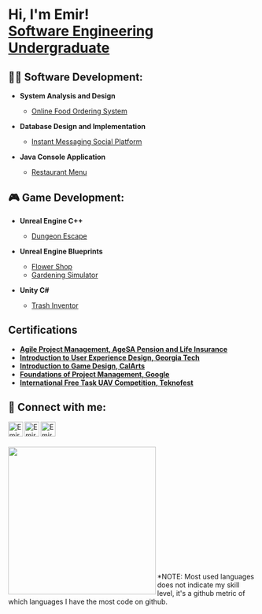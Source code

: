 <h1>Hi, I'm Emir! <br/><a href="https://github.com/emirsari">Software Engineering Undergraduate</a>

<h2>👨‍💻 Software Development:</h2>

- <b>System Analysis and Design</b>
  - [Online Food Ordering System](https://github.com/emirsari/OnlineFoodOrderingSystem)

- <b>Database Design and Implementation</b>
  - [Instant Messaging Social Platform](https://github.com/emirsari/InstantMessagingSocialPlatform)

- <b>Java Console Application</b>
  - [Restaurant Menu](https://github.com/emirsari/RestaurantMenu)

<h2>🎮 Game Development:</h2>

- <b>Unreal Engine C++</b>
  - [Dungeon Escape](https://github.com/emirsari/DungeonEscape)

- <b>Unreal Engine Blueprints</b>
  - [Flower Shop](https://github.com/emirsari/FlowerShop)
  - [Gardening Simulator](https://github.com/emirsari/GardeningSimulator)
 
- <b>Unity C#</b>
  - [Trash Inventor](https://itch.io/jam/enhancer-gaming-hackathon/rate/2043203)

<h2> Certifications</h2>

- <b>[Agile Project Management, AgeSA Pension and Life Insurance](https://drive.google.com/file/d/14JmGSKSANctLXkHBzC0bnmJnoxNZ1LqR/view?usp=sharing)</b>
- <b>[Introduction to User Experience Design, Georgia Tech](https://coursera.org/share/4be1129c988f2f22b2ba7b8a51839df3)</b>
- <b>[Introduction to Game Design, CalArts](https://coursera.org/share/f28c12041f413dbf9cc1470207401062)</b>
- <b>[Foundations of Project Management, Google](https://coursera.org/share/0237ebc352969e4601c2549ea10000e2)</b>
- <b>[International Free Task UAV Competition, Teknofest](https://drdogrulama.sanayi.gov.tr/tr/verify/20113860991469?ref=email)</b>
   
<h2> 🤳 Connect with me:</h2>

[<img align="left" alt="EmirSarı | LinkedIn" height="30px" src="https://camo.githubusercontent.com/591c02e8ff595d43e0b35b1b29aed639a7154b959cd8f8c854b9e176d885b094/68747470733a2f2f696d672e736869656c64732e696f2f62616467652f4c696e6b6564496e2d3030373742353f7374796c653d666f722d7468652d6261646765266c6f676f3d6c696e6b6564696e266c6f676f436f6c6f723d7768697465" />][linkedin]

[linkedin]: https://www.linkedin.com/in/emir-sar%C4%B1-400a832b5/

[<img align="left" alt="EmirSarı | Discord" height="30px" src="https://img.shields.io/badge/Discord-5865F2?style=for-the-badge&logo=discord&logoColor=white" />][discord]

[discord]: https://discordapp.com/users/303133179152302082

[<img align="left" alt="EmirSarı | Instagram" height="30px" src="https://img.shields.io/badge/Instagram-E4405F?style=for-the-badge&logo=instagram&logoColor=white" />][Instagram]

[instagram]: https://www.instagram.com/emirs_home/

<br /><br /><br />
<img align="left" height="300px" src="https://github-readme-stats.vercel.app/api/top-langs/?username=emirsari&theme=dark&size_weight=0.5&count_weight=0.5&langs_count=8"/>
<br /><br /><br /><br /><br /><br /><br /><br /><br /><br /><br /><br /><br /><br /><br />
*NOTE: Most used languages does not indicate my skill level, it's a github metric of which languages I have the most code on github.







<!--
**emirsari/emirsari** is a ✨ _special_ ✨ repository because its `README.md` (this file) appears on your GitHub profile.

Here are some ideas to get you started:

- 🔭 I’m currently working on ...
- 🌱 I’m currently learning ...
- 👯 I’m looking to collaborate on ...
- 🤔 I’m looking for help with ...
- 💬 Ask me about ...
- 📫 How to reach me: ...
- 😄 Pronouns: ...
- ⚡ Fun fact: ...
-->

